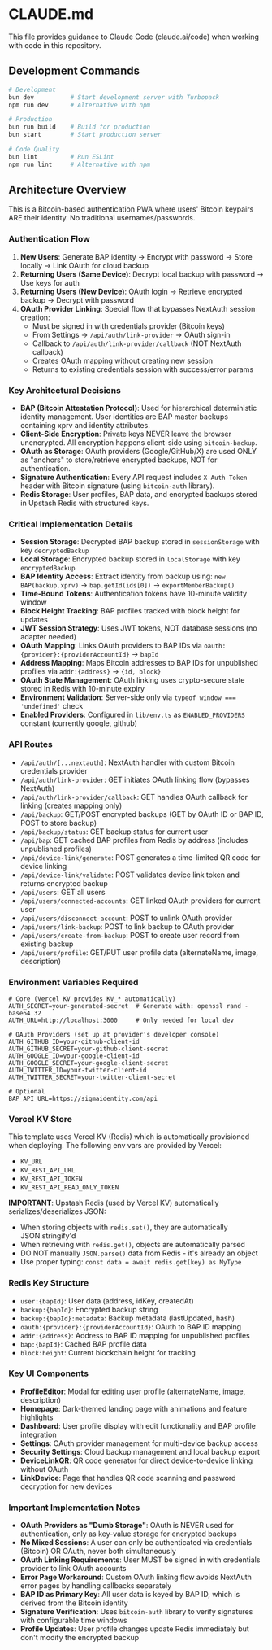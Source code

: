 # CLAUDE.md

This file provides guidance to Claude Code (claude.ai/code) when working with code in this repository.

## Development Commands

```bash
# Development
bun dev          # Start development server with Turbopack
npm run dev      # Alternative with npm

# Production
bun run build    # Build for production
bun start        # Start production server

# Code Quality
bun lint         # Run ESLint
npm run lint     # Alternative with npm
```

## Architecture Overview

This is a Bitcoin-based authentication PWA where users' Bitcoin keypairs ARE their identity. No traditional usernames/passwords.

### Authentication Flow

1. **New Users**: Generate BAP identity → Encrypt with password → Store locally → Link OAuth for cloud backup
2. **Returning Users (Same Device)**: Decrypt local backup with password → Use keys for auth
3. **Returning Users (New Device)**: OAuth login → Retrieve encrypted backup → Decrypt with password
4. **OAuth Provider Linking**: Special flow that bypasses NextAuth session creation:
   - Must be signed in with credentials provider (Bitcoin keys)
   - From Settings → `/api/auth/link-provider` → OAuth sign-in
   - Callback to `/api/auth/link-provider/callback` (NOT NextAuth callback)
   - Creates OAuth mapping without creating new session
   - Returns to existing credentials session with success/error params

### Key Architectural Decisions

- **BAP (Bitcoin Attestation Protocol)**: Used for hierarchical deterministic identity management. User identities are BAP master backups containing xprv and identity attributes.
- **Client-Side Encryption**: Private keys NEVER leave the browser unencrypted. All encryption happens client-side using `bitcoin-backup`.
- **OAuth as Storage**: OAuth providers (Google/GitHub/X) are used ONLY as "anchors" to store/retrieve encrypted backups, NOT for authentication.
- **Signature Authentication**: Every API request includes `X-Auth-Token` header with Bitcoin signature (using `bitcoin-auth` library).
- **Redis Storage**: User profiles, BAP data, and encrypted backups stored in Upstash Redis with structured keys.

### Critical Implementation Details

- **Session Storage**: Decrypted BAP backup stored in `sessionStorage` with key `decryptedBackup`
- **Local Storage**: Encrypted backup stored in `localStorage` with key `encryptedBackup`
- **BAP Identity Access**: Extract identity from backup using: `new BAP(backup.xprv)` → `bap.getId(ids[0])` → `exportMemberBackup()`
- **Time-Bound Tokens**: Authentication tokens have 10-minute validity window
- **Block Height Tracking**: BAP profiles tracked with block height for updates
- **JWT Session Strategy**: Uses JWT tokens, NOT database sessions (no adapter needed)
- **OAuth Mapping**: Links OAuth providers to BAP IDs via `oauth:{provider}:{providerAccountId}` → `bapId`
- **Address Mapping**: Maps Bitcoin addresses to BAP IDs for unpublished profiles via `addr:{address}` → `{id, block}`
- **OAuth State Management**: OAuth linking uses crypto-secure state stored in Redis with 10-minute expiry
- **Environment Validation**: Server-side only via `typeof window === 'undefined'` check
- **Enabled Providers**: Configured in `lib/env.ts` as `ENABLED_PROVIDERS` constant (currently google, github)

### API Routes

- `/api/auth/[...nextauth]`: NextAuth handler with custom Bitcoin credentials provider
- `/api/auth/link-provider`: GET initiates OAuth linking flow (bypasses NextAuth)
- `/api/auth/link-provider/callback`: GET handles OAuth callback for linking (creates mapping only)
- `/api/backup`: GET/POST encrypted backups (GET by OAuth ID or BAP ID, POST to store backup)
- `/api/backup/status`: GET backup status for current user
- `/api/bap`: GET cached BAP profiles from Redis by address (includes unpublished profiles)
- `/api/device-link/generate`: POST generates a time-limited QR code for device linking
- `/api/device-link/validate`: POST validates device link token and returns encrypted backup
- `/api/users`: GET all users
- `/api/users/connected-accounts`: GET linked OAuth providers for current user
- `/api/users/disconnect-account`: POST to unlink OAuth provider
- `/api/users/link-backup`: POST to link backup to OAuth provider
- `/api/users/create-from-backup`: POST to create user record from existing backup
- `/api/users/profile`: GET/PUT user profile data (alternateName, image, description)

### Environment Variables Required

```env
# Core (Vercel KV provides KV_* automatically)
AUTH_SECRET=your-generated-secret  # Generate with: openssl rand -base64 32
AUTH_URL=http://localhost:3000     # Only needed for local dev

# OAuth Providers (set up at provider's developer console)
AUTH_GITHUB_ID=your-github-client-id
AUTH_GITHUB_SECRET=your-github-client-secret
AUTH_GOOGLE_ID=your-google-client-id
AUTH_GOOGLE_SECRET=your-google-client-secret
AUTH_TWITTER_ID=your-twitter-client-id
AUTH_TWITTER_SECRET=your-twitter-client-secret

# Optional
BAP_API_URL=https://sigmaidentity.com/api
```

### Vercel KV Store

This template uses Vercel KV (Redis) which is automatically provisioned when deploying. The following env vars are provided by Vercel:
- `KV_URL`
- `KV_REST_API_URL`
- `KV_REST_API_TOKEN`
- `KV_REST_API_READ_ONLY_TOKEN`

**IMPORTANT**: Upstash Redis (used by Vercel KV) automatically serializes/deserializes JSON:
- When storing objects with `redis.set()`, they are automatically JSON.stringify'd
- When retrieving with `redis.get()`, objects are automatically parsed
- DO NOT manually `JSON.parse()` data from Redis - it's already an object
- Use proper typing: `const data = await redis.get(key) as MyType`

### Redis Key Structure

- `user:{bapId}`: User data (address, idKey, createdAt)
- `backup:{bapId}`: Encrypted backup string
- `backup:{bapId}:metadata`: Backup metadata (lastUpdated, hash)
- `oauth:{provider}:{providerAccountId}`: OAuth to BAP ID mapping
- `addr:{address}`: Address to BAP ID mapping for unpublished profiles
- `bap:{bapId}`: Cached BAP profile data
- `block:height`: Current blockchain height for tracking

### Key UI Components

- **ProfileEditor**: Modal for editing user profile (alternateName, image, description)
- **Homepage**: Dark-themed landing page with animations and feature highlights
- **Dashboard**: User profile display with edit functionality and BAP profile integration
- **Settings**: OAuth provider management for multi-device backup access
- **Security Settings**: Cloud backup management and local backup export
- **DeviceLinkQR**: QR code generator for direct device-to-device linking without OAuth
- **LinkDevice**: Page that handles QR code scanning and password decryption for new devices

### Important Implementation Notes

- **OAuth Providers as "Dumb Storage"**: OAuth is NEVER used for authentication, only as key-value storage for encrypted backups
- **No Mixed Sessions**: A user can only be authenticated via credentials (Bitcoin) OR OAuth, never both simultaneously
- **OAuth Linking Requirements**: User MUST be signed in with credentials provider to link OAuth accounts
- **Error Page Workaround**: Custom OAuth linking flow avoids NextAuth error pages by handling callbacks separately
- **BAP ID as Primary Key**: All user data is keyed by BAP ID, which is derived from the Bitcoin identity
- **Signature Verification**: Uses `bitcoin-auth` library to verify signatures with configurable time windows
- **Profile Updates**: User profile changes update Redis immediately but don't modify the encrypted backup